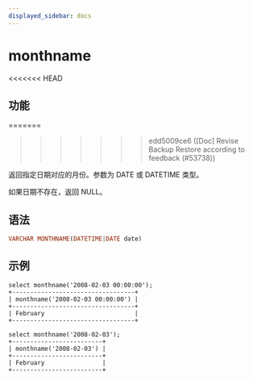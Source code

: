 ```yaml
---
displayed_sidebar: docs
---
```


# monthname

<<<<<<< HEAD
## 功能
=======

>>>>>>> edd5009ce6 ([Doc] Revise Backup Restore according to feedback (#53738))

返回指定日期对应的月份。参数为 DATE 或 DATETIME 类型。

如果日期不存在，返回 NULL。

## 语法

```Haskell
VARCHAR MONTHNAME(DATETIME|DATE date)
```

## 示例

```Plain Text
select monthname('2008-02-03 00:00:00');
+----------------------------------+
| monthname('2008-02-03 00:00:00') |
+----------------------------------+
| February                         |
+----------------------------------+

select monthname('2008-02-03');
+-------------------------+
| monthname('2008-02-03') |
+-------------------------+
| February                |
+-------------------------+
```
